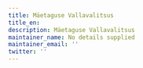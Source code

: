 ```yaml
---
title: Mäetaguse Vallavalitsus
title_en:
description: Mäetaguse Vallavalitsus
maintainer_name: No details supplied
maintainer_email: ''
twitter: ''
---
```


